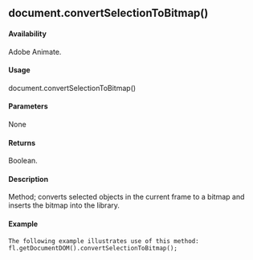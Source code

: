 ## document.convertSelectionToBitmap()

#### Availability

Adobe Animate.

#### Usage

document.convertSelectionToBitmap()

#### Parameters

None

#### Returns

Boolean.

#### Description

Method; converts selected objects in the current frame to a bitmap and inserts the bitmap into the library.

#### Example

```
The following example illustrates use of this method:
fl.getDocumentDOM().convertSelectionToBitmap();

```